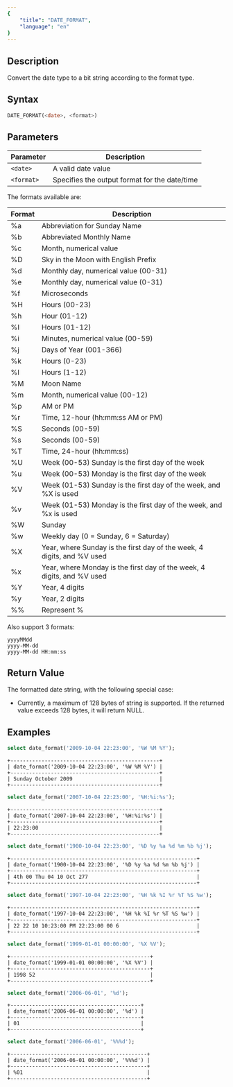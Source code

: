 ```yaml
---
{
    "title": "DATE_FORMAT",
    "language": "en"
}
---
```


<!-- 
Licensed to the Apache Software Foundation (ASF) under one
or more contributor license agreements.  See the NOTICE file
distributed with this work for additional information
regarding copyright ownership.  The ASF licenses this file
to you under the Apache License, Version 2.0 (the
"License"); you may not use this file except in compliance
with the License.  You may obtain a copy of the License at

  http://www.apache.org/licenses/LICENSE-2.0

Unless required by applicable law or agreed to in writing,
software distributed under the License is distributed on an
"AS IS" BASIS, WITHOUT WARRANTIES OR CONDITIONS OF ANY
KIND, either express or implied.  See the License for the
specific language governing permissions and limitations
under the License.
-->

## Description

Convert the date type to a bit string according to the format type.

## Syntax

```sql
DATE_FORMAT(<date>, <format>)
```

## Parameters

| Parameter | Description |
| -- | -- |
| `<date>` | A valid date value |
| `<format>` | Specifies the output format for the date/time |


The formats available are:

| Format  | Description                                                          |
|---------|----------------------------------------------------------------------|
| %a      | Abbreviation for Sunday Name                                          |
| %b      | Abbreviated Monthly Name                                              |
| %c      | Month, numerical value                                                |
| %D      | Sky in the Moon with English Prefix                                    |
| %d      | Monthly day, numerical value (00-31)                                  |
| %e      | Monthly day, numerical value (0-31)                                   |
| %f      | Microseconds                                                          |
| %H      | Hours (00-23)                                                         |
| %h      | Hour (01-12)                                                          |
| %I      | Hours (01-12)                                                         |
| %i      | Minutes, numerical value (00-59)                                      |
| %j      | Days of Year (001-366)                                                |
| %k      | Hours (0-23)                                                          |
| %l      | Hours (1-12)                                                          |
| %M      | Moon Name                                                            |
| %m      | Month, numerical value (00-12)                                        |
| %p      | AM or PM                                                              |
| %r      | Time, 12-hour (hh:mm:ss AM or PM)                                     |
| %S      | Seconds (00-59)                                                       |
| %s      | Seconds (00-59)                                                       |
| %T      | Time, 24-hour (hh:mm:ss)                                              |
| %U      | Week (00-53) Sunday is the first day of the week                      |
| %u      | Week (00-53) Monday is the first day of the week                      |
| %V      | Week (01-53) Sunday is the first day of the week, and %X is used     |
| %v      | Week (01-53) Monday is the first day of the week, and %x is used     |
| %W      | Sunday                                                                |
| %w      | Weekly day (0 = Sunday, 6 = Saturday)                                 |
| %X      | Year, where Sunday is the first day of the week, 4 digits, and %V used|
| %x      | Year, where Monday is the first day of the week, 4 digits, and %V used|
| %Y      | Year, 4 digits                                                        |
| %y      | Year, 2 digits                                                        |
| %%      | Represent %                                                           |

Also support 3 formats:
```text
yyyyMMdd
yyyy-MM-dd
yyyy-MM-dd HH:mm:ss
```

## Return Value

The formatted date string, with the following special case:
- Currently, a maximum of 128 bytes of string is supported. If the returned value exceeds 128 bytes, it will return NULL.

## Examples

```sql
select date_format('2009-10-04 22:23:00', '%W %M %Y');
```

```text
+------------------------------------------------+
| date_format('2009-10-04 22:23:00', '%W %M %Y') |
+------------------------------------------------+
| Sunday October 2009                            |
+------------------------------------------------+
```

```sql
select date_format('2007-10-04 22:23:00', '%H:%i:%s');
```

```text
+------------------------------------------------+
| date_format('2007-10-04 22:23:00', '%H:%i:%s') |
+------------------------------------------------+
| 22:23:00                                       |
+------------------------------------------------+
```

```sql
select date_format('1900-10-04 22:23:00', '%D %y %a %d %m %b %j');
```

```text
+------------------------------------------------------------+
| date_format('1900-10-04 22:23:00', '%D %y %a %d %m %b %j') |
+------------------------------------------------------------+
| 4th 00 Thu 04 10 Oct 277                                   |
+------------------------------------------------------------+
```

```sql
select date_format('1997-10-04 22:23:00', '%H %k %I %r %T %S %w');
```

```text
+------------------------------------------------------------+
| date_format('1997-10-04 22:23:00', '%H %k %I %r %T %S %w') |
+------------------------------------------------------------+
| 22 22 10 10:23:00 PM 22:23:00 00 6                         |
+------------------------------------------------------------+
```

```sql
select date_format('1999-01-01 00:00:00', '%X %V'); 
```

```text
+---------------------------------------------+
| date_format('1999-01-01 00:00:00', '%X %V') |
+---------------------------------------------+
| 1998 52                                     |
+---------------------------------------------+
```

```sql
select date_format('2006-06-01', '%d');
```

```text
+------------------------------------------+
| date_format('2006-06-01 00:00:00', '%d') |
+------------------------------------------+
| 01                                       |
+------------------------------------------+
```

```sql
select date_format('2006-06-01', '%%%d');
```

```text
+--------------------------------------------+
| date_format('2006-06-01 00:00:00', '%%%d') |
+--------------------------------------------+
| %01                                        |
+--------------------------------------------+
```